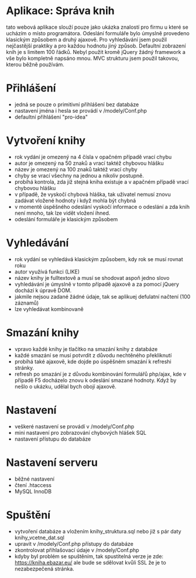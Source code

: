 # Aplikace: Správa knih
tato webová aplikace slouží pouze jako ukázka znalostí pro firmu u které se ucházím o místo programátora. Odeslání formuláře bylo úmyslně provedeno klasickým způsobem a druhý ajaxově. Pro vyhledávání jsem použil nejčastější praktiky a pro každou hodnotu jiný způsob. Defaultní zobrazení knih je s limitem 100 řádků. Nebyl použit kromě jQuery žádný framework a vše bylo kompletně napsáno mnou. MVC strukturu jsem použil takovou, kterou běžně používám.

# Přihlášení
 - jedná se pouze o primitivní přihlášení bez databáze
 - nastavení jména i hesla se provádí v /modely/Conf.php
 - defaultní přihlášení "pro-idea"
 
# Vytvoření knihy
  - rok vydání je omezený na 4 čísla v opačném případě vrací chybu
  - autor je omezený na 50 znaků a vrací taktéž chybovou hlášku
  - název je omezený na 100 znaků taktéž vrací chyby
  - chyby se vrací všechny na jednou a nikoliv postupně.
  - probíhá kontrola, zda již stejná kniha existuje a v apačném případě vrací chybovou hlášku
  - v případě, že vyskočí chybová hláška, tak uživatel nemusí znovu zadávat vložené hodnoty i když mohla být chybná
  - v momentě úspěšného odeslání vyskočí informace o odeslání a zda knih není mnoho, tak lze vidět vložení ihned.
  - odeslání formuláře je klasickým způsobem

# Vyhledávání
- rok vydání se vyhledává klasickým způsobem, kdy rok se musí rovnat roku
- autor využívá funkci (LIKE)
- název knihy je fulltextově a musí se shodovat aspoň jedno slovo
- vyhledávání je úmyslně v tomto případě ajaxově a za pomocí jQuery dochází k úpravě DOM.
- jakmile nejsou zadané žádné údaje, tak se aplikuej defulatní načtení (100 záznamů)
- lze vyhledávat kombinovaně

# Smazání knihy
- vpravo každé knihy je tlačítko na smazání knihy z databáze
- každé smazání se musí potvrdit z důvodu nechtěného překliknutí
- probíhá také ajaxově, kde dojde po úspěšném smazání k refreshi stránky.
- refresh po smazání je z důvodu kombinování formulářů php/ajax, kde v případě F5 docházelo znovu k odeslání smazané hodnoty. Když by nešlo o ukázku, udělal bych obojí ajaxově. 

# Nastavení
- veškeré nastavení se provádí v /modely/Conf.php
- mini nastavení pro zobrazování chybových hlášek SQL
- nastavení přístupu do databáze

# Nastavení serveru
- běžné nastavení
- čtení .htaccess
- MySQL InnoDB

# Spuštění
- vytvoření databáze a vložením knihy_struktura.sql nebo již s pár daty  knihy_vcetne_dat.sql
- upravit v /modely/Conf.php přístupy do databáze
- zkontrolovat přihlašovací údaje v /modely/Conf.php
- kdyby byl problém se spuštěním, tak spustitelná verze je zde: https://kniha.ebazar.eu/ ale bude se sdělovat kvůli SSL že je to nezabezpečená stránka. 


